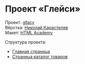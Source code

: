 # Проект «Глейси»

Проект: [gllacy](https://github.com/bini1988/gllacy)<br>
Вёрстка: [Николай Карастелев](https://github.com/bini1988)<br>
Макет: [HTML Academy](https://htmlacademy.ru)<br>

Структура проекта:
 * [Главная страница](http://bini1988.github.io/gllacy/index.html)
 * [Страница каталог товаров](http://bini1988.github.io/gllacy/catalog.html)
